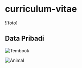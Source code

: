 # curriculum-vitae  
![foto]

## Data Pribadi

![Tembook](https://lampukecildotcom.files.wordpress.com/2014/12/gambar-foto-kim-soo-hyun-4.jpg)

![Animal](https://encrypted-tbn0.gstatic.com/images?q=tbn%3AANd9GcRBoq1WxHo2BTtCqtTCtWxnHM6WoFIzfkhEjg&usqp=CAU)


